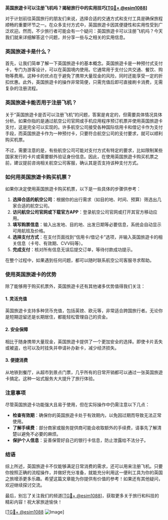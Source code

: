 **英国旅遊卡可以注册飞机吗？揭秘旅行中的实用技巧[[TG💪+ @esim1088](https://t.me/s/esim1088)]**

对于计划前往英国旅行的朋友们来说，选择合适的交通方式和支付工具是确保旅程顺畅的重要环节之一。在众多支付方式中，英国旅遊卡因其便捷性和实用性受到广泛欢迎。然而，不少旅行者可能会有一个疑问：英国旅遊卡可以注册飞机吗？今天我们就来详细解答这个问题，并分享一些与之相关的实用信息。

### 英国旅遊卡是什么？

首先，让我们简单了解一下英国旅遊卡的基本概念。英国旅遊卡是一种预付式支付卡，专门为游客设计，可以在英国境内使用。它通常用于支付公共交通、餐饮、购物等费用。这种卡的优点在于避免了携带大量现金的风险，同时还能享受一定的折扣优惠。此外，英国旅遊卡的操作非常简便，只需充值后即可直接刷卡消费，无需复杂的注册流程。

### 英国旅遊卡能否用于注册飞机？

关于“英国旅遊卡是否可以注册飞机”的问题，答案是肯定的，但需要具体情况具体分析。如果你指的是通过航空公司官网或手机应用程序预订机票并使用英国旅遊卡支付，这是完全可以实现的。许多航空公司接受各种国际信用卡和借记卡作为支付手段，而英国旅遊卡作为一种预付卡，只要符合航空公司的支付要求，就可以顺利购买机票。

不过，需要注意的是，有些航空公司可能对支付方式有特定的要求，比如限制某些国家发行的卡片或需要额外验证身份信息。因此，在使用英国旅遊卡购买机票之前，建议提前咨询相关航空公司客服，确认其是否支持该种支付方式。

### 如何用英国旅遊卡购买机票？

如果你决定使用英国旅遊卡购买机票，以下是一些具体的步骤供参考：

1. **选择合适的航空公司**：根据你的出行需求（如目的地、时间、预算）筛选出几家合适的航空公司。
2. **访问航空公司官网或下载官方APP**：登录航空公司官网或打开其官方移动应用。
3. **填写购票信息**：输入出发地、目的地、出发日期等必要信息，系统会自动显示可用航班及价格。
4. **选择支付方式**：在支付页面找到“信用卡/借记卡”选项，并输入英国旅遊卡的相关信息（卡号、有效期、CVV码等）。
5. **完成支付**：核对所有信息无误后提交订单，等待付款成功提示。

在整个过程中，如果遇到任何问题，都可以随时联系航空公司客服寻求帮助。

### 使用英国旅遊卡的优势

除了能够用于购买机票外，英国旅遊卡还有其他诸多优势值得我们关注：

#### 1. 灵活充值
英国旅遊卡支持多种货币充值，包括英镑、欧元等，非常适合跨国旅行者。无论你是短期逗留还是长期居住，都能轻松管理自己的资金。

#### 2. 安全保障
相比于随身携带大量现金，英国旅遊卡提供了一个更加安全的选择。即使卡片丢失或被盗，也可以及时挂失并申请补办新卡，减少经济损失。

#### 3. 便捷消费
从地铁到餐厅，从超市到景点门票，几乎所有的日常开销都可以通过一张英国旅遊卡搞定。这种一站式服务大大提升了旅行体验。

### 注意事项

尽管英国旅遊卡功能强大且易于使用，但在实际操作中仍需注意以下几点：

- **检查有效期**：确保你的英国旅遊卡处于有效期内，以免因过期而导致无法正常使用。
- **了解手续费**：部分商家或服务提供商可能会收取额外的手续费，请事先了解清楚以避免不必要的麻烦。
- **保护个人信息**：妥善保管好自己的银行卡信息，防止泄露给不法分子。

### 结语

综上所述，英国旅遊卡不仅能够满足日常消费的需求，还可以用来注册飞机。只要你按照正确的流程操作，并做好充分准备，就能充分利用这一便利工具为你的英国之旅增添更多乐趣。希望这篇文章能为你提供有价值的参考！如果还有其他疑问，欢迎继续探讨交流。

最后，别忘了关注我们的频道[[TG💪+ @esim1088](https://t.me/s/esim1088)]，获取更多关于旅行和科技的精彩内容！祝大家旅途愉快！

[[TG💪+ @esim1088](https://t.me/s/esim1088) ![Image](https://i.postimg.cc/4NQfJmqS/Snipaste-2025-05-13-00-14-12.png)]